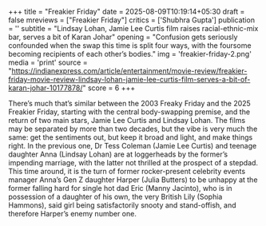 +++
title = "Freakier Friday"
date = 2025-08-09T10:19:14+05:30
draft = false
mreviews = ["Freakier Friday"]
critics = ['Shubhra Gupta']
publication = ''
subtitle = "Lindsay Lohan, Jamie Lee Curtis film raises racial-ethnic-mix bar, serves a bit of Karan Johar"
opening = "Confusion gets seriously confounded when the swap this time is split four ways, with the foursome becoming recipients of each other’s bodies."
img = 'freakier-friday-2.png'
media = 'print'
source = "https://indianexpress.com/article/entertainment/movie-review/freakier-friday-movie-review-lindsay-lohan-jamie-lee-curtis-film-serves-a-bit-of-karan-johar-10177878/"
score = 6
+++

There’s much that’s similar between the 2003 Freaky Friday and the 2025 Freakier Friday, starting with the central body-swapping premise, and the return of two main stars, Jamie Lee Curtis and Lindsay Lohan. The films may be separated by more than two decades, but the vibe is very much the same: get the sentiments out, but keep it broad and light, and make things right. In the previous one, Dr Tess Coleman (Jamie Lee Curtis) and teenage daughter Anna (Lindsay Lohan) are at loggerheads by the former’s impending marriage, with the latter not thrilled at the prospect of a stepdad. This time around, it is the turn of former rocker-present celebrity events manager Anna’s Gen Z daughter Harper (Julia Butters) to be unhappy at the former falling hard for single hot dad Eric (Manny Jacinto), who is in possession of a daughter of his own, the very British Lily (Sophia Hammons), said girl being satisfactorily snooty and stand-offish, and therefore Harper’s enemy number one.
